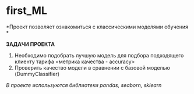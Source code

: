 # first_ML
 
*Проект позволяет ознакомиться с классическими моделями обучения * 

**ЗАДАЧИ ПРОЕКТА**

1. Необходимо подобрать лучшую модель для подбора подходящего клиенту тарифа <метрика качества - accuracy>
2. Проверить качество модели в сравнении с базовой моделью (DummyClassifier)

_В проекте используются библиотеки pandas, seaborn, sklearn_
